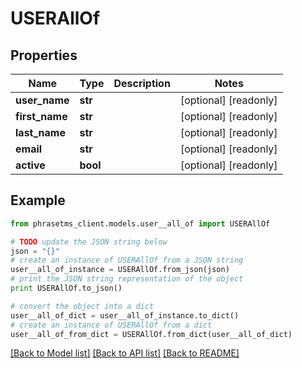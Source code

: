# USERAllOf

## Properties

| Name           | Type     | Description | Notes                 |
| -------------- | -------- | ----------- | --------------------- |
| **user_name**  | **str**  |             | [optional] [readonly] |
| **first_name** | **str**  |             | [optional] [readonly] |
| **last_name**  | **str**  |             | [optional] [readonly] |
| **email**      | **str**  |             | [optional] [readonly] |
| **active**     | **bool** |             | [optional] [readonly] |

## Example

```python
from phrasetms_client.models.user__all_of import USERAllOf

# TODO update the JSON string below
json = "{}"
# create an instance of USERAllOf from a JSON string
user__all_of_instance = USERAllOf.from_json(json)
# print the JSON string representation of the object
print USERAllOf.to_json()

# convert the object into a dict
user__all_of_dict = user__all_of_instance.to_dict()
# create an instance of USERAllOf from a dict
user__all_of_from_dict = USERAllOf.from_dict(user__all_of_dict)
```

[[Back to Model list]](../README.md#documentation-for-models) [[Back to API list]](../README.md#documentation-for-api-endpoints) [[Back to README]](../README.md)
